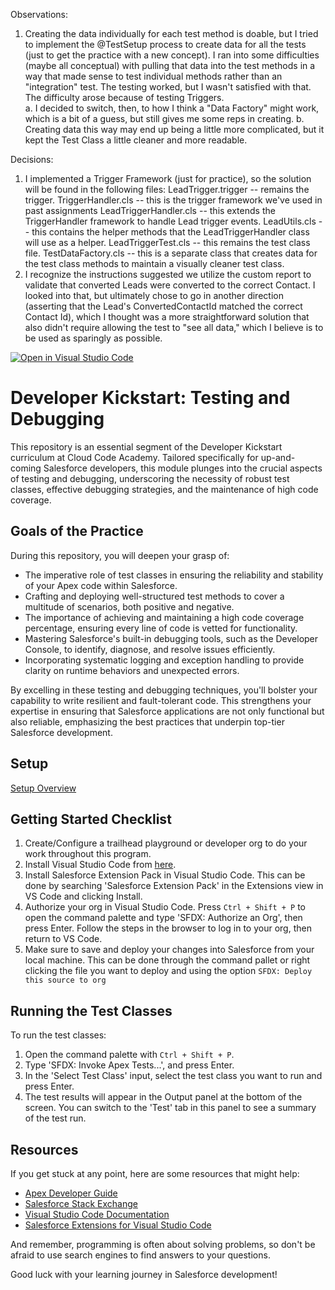 Observations:
1. Creating the data individually for each test method is doable, but I tried to implement the @TestSetup process to create data for all the tests (just to get the practice with a new concept).  I ran into some difficulties (maybe all conceptual) with pulling that data into the test methods in a way that made sense to test individual methods rather than an "integration" test.  The testing worked, but I wasn't satisfied with that.  The difficulty arose because of testing Triggers.              
    a. I decided to switch, then, to how I think a "Data Factory" might work, which is a bit of a guess, but still gives me some reps in creating.
    b. Creating data this way may end up being a little more complicated, but it kept the Test Class a little cleaner and more readable.

Decisions:
1. I implemented a Trigger Framework (just for practice), so the solution will be found in the following files:
    LeadTrigger.trigger -- remains the trigger.
    TriggerHandler.cls -- this is the trigger framework we've used in past assignments
    LeadTriggerHandler.cls -- this extends the TriggerHandler framework to handle Lead trigger events.
    LeadUtils.cls -- this contains the helper methods that the LeadTriggerHandler class will use as a helper.
    LeadTriggerTest.cls -- this remains the test class file.
    TestDataFactory.cls -- this is a separate class that creates data for the test class methods to maintain a visually cleaner test class.
2. I recognize the instructions suggested we utilize the custom report to validate that converted Leads were converted to the correct Contact.  I looked into that, but ultimately chose to go in another direction (asserting that the Lead's ConvertedContactId matched the correct Contact Id), which I thought was a more straightforward solution that also didn't require allowing the test to "see all data," which I believe is to be used as sparingly as possible.




[![Open in Visual Studio Code](https://classroom.github.com/assets/open-in-vscode-2e0aaae1b6195c2367325f4f02e2d04e9abb55f0b24a779b69b11b9e10269abc.svg)](https://classroom.github.com/online_ide?assignment_repo_id=16642985&assignment_repo_type=AssignmentRepo)
# Developer Kickstart: Testing and Debugging
This repository is an essential segment of the Developer Kickstart curriculum at Cloud Code Academy. Tailored specifically for up-and-coming Salesforce developers, this module plunges into the crucial aspects of testing and debugging, underscoring the necessity of robust test classes, effective debugging strategies, and the maintenance of high code coverage.

## Goals of the Practice
During this repository, you will deepen your grasp of:

- The imperative role of test classes in ensuring the reliability and stability of your Apex code within Salesforce.
- Crafting and deploying well-structured test methods to cover a multitude of scenarios, both positive and negative.
- The importance of achieving and maintaining a high code coverage percentage, ensuring every line of code is vetted for functionality.
- Mastering Salesforce's built-in debugging tools, such as the Developer Console, to identify, diagnose, and resolve issues efficiently.
- Incorporating systematic logging and exception handling to provide clarity on runtime behaviors and unexpected errors.

By excelling in these testing and debugging techniques, you'll bolster your capability to write resilient and fault-tolerant code. This strengthens your expertise in ensuring that Salesforce applications are not only functional but also reliable, emphasizing the best practices that underpin top-tier Salesforce development.

## Setup
[Setup Overview](https://learn.cloudcodeacademy.com/courses/salesforce-developer-kickstart-program/lectures/47601132)

## Getting Started Checklist
1. Create/Configure a trailhead playground or developer org to do your work throughout this program.
2. Install Visual Studio Code from [here](https://code.visualstudio.com/download).
3. Install Salesforce Extension Pack in Visual Studio Code. This can be done by searching 'Salesforce Extension Pack' in the Extensions view in VS Code and clicking Install.
4. Authorize your org in Visual Studio Code. Press `Ctrl + Shift + P` to open the command palette and type 'SFDX: Authorize an Org', then press Enter. Follow the steps in the browser to log in to your org, then return to VS Code.
5. Make sure to save and deploy your changes into Salesforce from your local machine. This can be done through the command pallet or right clicking the file you want to deploy and using the option `SFDX: Deploy this source to org`

## Running the Test Classes

To run the test classes:

1. Open the command palette with `Ctrl + Shift + P`.
2. Type 'SFDX: Invoke Apex Tests...', and press Enter.
3. In the 'Select Test Class' input, select the test class you want to run and press Enter.
4. The test results will appear in the Output panel at the bottom of the screen. You can switch to the 'Test' tab in this panel to see a summary of the test run.

## Resources

If you get stuck at any point, here are some resources that might help:

- [Apex Developer Guide](https://developer.salesforce.com/docs/atlas.en-us.apexcode.meta/apexcode/apex_dev_guide.htm)
- [Salesforce Stack Exchange](https://salesforce.stackexchange.com/)
- [Visual Studio Code Documentation](https://code.visualstudio.com/docs)
- [Salesforce Extensions for Visual Studio Code](https://developer.salesforce.com/tools/vscode/)

And remember, programming is often about solving problems, so don't be afraid to use search engines to find answers to your questions.

Good luck with your learning journey in Salesforce development!